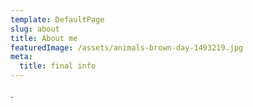 ```yaml
---
template: DefaultPage
slug: about
title: About me
featuredImage: /assets/animals-brown-day-1493219.jpg
meta:
  title: final info
---
```

.
